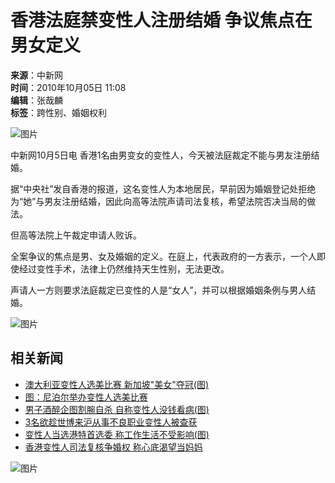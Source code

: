 # 香港法庭禁变性人注册结婚 争议焦点在男女定义

**来源**：中新网  
**时间**：2010年10月05日 11:08  
**编辑**：张哉麟  
**标签**：跨性别、婚姻权利

![图片](http://www.chinanews.com.cn/fileftp/2010/04/2010-04-23/U76P4T47D13180F981DT20100423110629.jpg)

中新网10月5日电 香港1名由男变女的变性人，今天被法庭裁定不能与男友注册结婚。

据“中央社”发自香港的报道，这名变性人为本地居民，早前因为婚姻登记处拒绝为“她”与男友注册结婚，因此向高等法院声请司法复核，希望法院否决当局的做法。

但高等法院上午裁定申请人败诉。

全案争议的焦点是男、女及婚姻的定义。在庭上，代表政府的一方表示，一个人即使经过变性手术，法律上仍然维持天生性别，无法更改。

声请人一方则要求法庭裁定已变性的人是“女人”，并可以根据婚姻条例与男人结婚。

![图片](http://www.chinanews.com.cn/fileftp/2010/04/2010-04-23/U76P4T47D13180F980DT20100423111451.jpg)

## 相关新闻

- [澳大利亚变性人选美比赛 新加坡"美女"夺冠(图)](http://www.chinanews.com.cn/gj/2010/10-03/2568877.shtml)
- [图：尼泊尔举办变性人选美比赛](http://www.chinanews.com.cn/tp/hd/2010/09-13/6606.shtml)
- [男子酒醉企图割腕自杀 自称变性人没钱看病(图)](http://www.chinanews.com.cn/ga/2010/08-26/2493075.shtml)
- [3名欲趁世博来沪从事不良职业变性人被查获](http://www.chinanews.com.cn/expo/2010/08-25/2491267.shtml)
- [变性人当选港特首选委 称工作生活不受影响(图)](http://www.chinanews.com.cn/ga/2010/08-11/2460246.shtml)
- [香港变性人司法复核争婚权 称心底渴望当妈妈](http://www.chinanews.com.cn/ga/2010/08-10/2457683.shtml)

![图片](http://www.chinanews.com.cn/fileftp/2010/04/2010-04-23/U76P4T47D13180F979DT20100423112440.jpg)